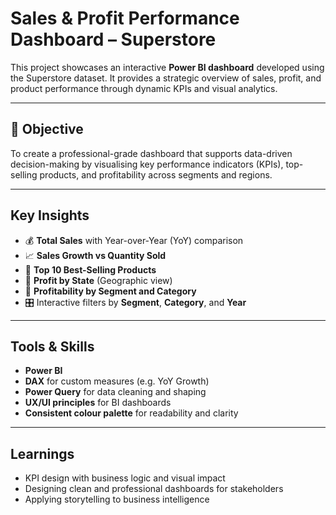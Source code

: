 # Sales & Profit Performance Dashboard – Superstore

This project showcases an interactive **Power BI dashboard** developed using the Superstore dataset. It provides a strategic overview of sales, profit, and product performance through dynamic KPIs and visual analytics.

---

## 🎯 Objective

To create a professional-grade dashboard that supports data-driven decision-making by visualising key performance indicators (KPIs), top-selling products, and profitability across segments and regions.

---

## Key Insights

- 💰 **Total Sales** with Year-over-Year (YoY) comparison
- 📈 **Sales Growth vs Quantity Sold**
- 🛒 **Top 10 Best-Selling Products**
- 🧭 **Profit by State** (Geographic view)
- 🎯 **Profitability by Segment and Category**
- 🎛️ Interactive filters by **Segment**, **Category**, and **Year**

---

## Tools & Skills

- **Power BI**
- **DAX** for custom measures (e.g. YoY Growth)
- **Power Query** for data cleaning and shaping
- **UX/UI principles** for BI dashboards
- **Consistent colour palette** for readability and clarity

---

## Learnings

- KPI design with business logic and visual impact
- Designing clean and professional dashboards for stakeholders
- Applying storytelling to business intelligence




